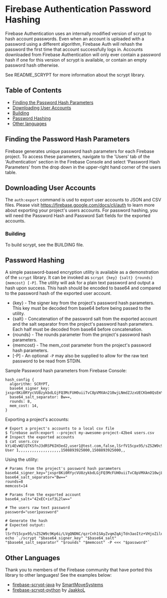 # Firebase Authentication Password Hashing
Firebase Authentication uses an internally modified version of scrypt to hash
account passwords. Even when an account is uploaded with a password using a
different algorithm, Firebase Auth will rehash the password the first time that
account successfully logs in. Accounts downloaded from Firebase Authentication
will only ever contain a password hash if one for this version of scrypt is
available, or contain an empty password hash otherwise.

See README_SCRYPT for more information about the scrypt library.

## Table of Contents

 * [Finding the Password Hash Parameters](#finding-the-password-hash-parameters)
 * [Downloading User Accounts](#downloading-user-accounts)
 * [Building ](#building)
 * [Password Hashing](#password-hashing)
 * [Other languages](#other-languages)

## Finding the Password Hash Parameters
Firebase generates unique password hash parameters for each Firebase project. To
access these parameters, navigate to the 'Users' tab of the 'Authentication'
section in the Firebase Console and select 'Password Hash Parameters' from the
drop down in the upper-right hand corner of the users table.

## Downloading User Accounts
The `auth:export` command is usd to export user accounts to JSON and CSV files.
Please visit https://firebase.google.com/docs/cli/auth to learn more about
exporting your project's users accounts. For password hashing, you will need the
Password Hash and Password Salt fields for the exported accounts.

### Building
To build scrypt, see the BUILDING file.

## Password Hashing
A simple password-based encryption utility is available as a demonstration of
the `scrypt` library. It can be invoked as `scrypt {key} {salt} {rounds}
{memcost} [-P]`. The utility will ask for a plain text password and output a
hash upon success. This hash should be encoded to base64 and compared to the
password hash of the exported user account.

* {key} - The signer key from the project's password hash parameters. This key
  must be decoded from base64 before being passed to the utility.
* {salt} - Concatenation of the password salt from the exported account and the
  salt separator from the project's password hash parameters. Each half must be
  decoded from base64 before concatenation.
* {rounds} - The rounds parameter from the project's password hash parameters.
* {memcost} - The mem_cost parameter from the project's password hash
  parameters.
* [-P] - An optional `-P` may also be supplied to allow for the raw text
  password to be read from STDIN.

Sample Password hash parameters from Firebase Console:

```
hash_config {
  algorithm: SCRYPT,
  base64_signer_key: jxspr8Ki0RYycVU8zykbdLGjFQ3McFUH0uiiTvC8pVMXAn210wjLNmdZJzxUECKbm0QsEmYUSDzZvpjeJ9WmXA==,
  base64_salt_separator: Bw==,
  rounds: 8,
  mem_cost: 14,
}
```

Exporting a project's accounts:

```
# Export a project's accounts to a local csv file
$ firebase auth:export --project my-awesome-project-42be4 users.csv
# Inspect the exported accounts
$ cat users.csv
kYi4EvWQlQTKSfnJ3dRSP6IH3ed2,user1@test.com,false,lSrfV15cpx95/sZS2W9c9Kp6i/LVgQNDNC/qzrCnh1SAyZvqmZqAjTdn3aoItz+VHjoZilo78198JAdRuid5lQ==,42xEC+ixf3L2lw==,Test
User 1,,,,,,,,,,,,,,,,,,,1508893925000,1508893925000,,
```

Using the utility:

```
# Params from the project's password hash parameters
base64_signer_key="jxspr8Ki0RYycVU8zykbdLGjFQ3McFUH0uiiTvC8pVMXAn210wjLNmdZJzxUECKbm0QsEmYUSDzZvpjeJ9WmXA=="
base64_salt_separator="Bw=="
rounds=8
memcost=14

# Params from the exported account
base64_salt="42xEC+ixf3L2lw=="

# The users raw text password
password="user1password"

# Generate the hash
# Expected output:
# lSrfV15cpx95/sZS2W9c9Kp6i/LVgQNDNC/qzrCnh1SAyZvqmZqAjTdn3aoItz+VHjoZilo78198JAdRuid5lQ==
echo `./scrypt "$base64_signer_key" "$base64_salt" "$base64_salt_separator" "$rounds" "$memcost" -P <<< "$password"`
```

## Other Languages
Thank you to members of the Firebase community that have ported this library to other languages!  See the examples below:

* [firebase-scrypt-java](https://github.com/SmartMoveSystems/firebase-scrypt-java) by [SmartMoveSystems](https://github.com/SmartMoveSystems)
* [firebase-scrypt-python](https://github.com/JaakkoL/firebase-scrypt-python) by [JaakkoL](https://github.com/JaakkoL)
